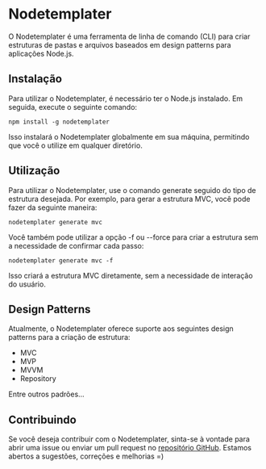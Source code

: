 # Nodetemplater

O Nodetemplater é uma ferramenta de linha de comando (CLI) para criar estruturas de pastas e arquivos baseados em design patterns para aplicações Node.js.

## Instalação

Para utilizar o Nodetemplater, é necessário ter o Node.js instalado. Em seguida, execute o seguinte comando:

```
npm install -g nodetemplater
```
Isso instalará o Nodetemplater globalmente em sua máquina, permitindo que você o utilize em qualquer diretório.

## Utilização
Para utilizar o Nodetemplater, use o comando generate seguido do tipo de estrutura desejada. Por exemplo, para gerar a estrutura MVC, você pode fazer da seguinte maneira:

```
nodetemplater generate mvc
```
Você também pode utilizar a opção -f ou --force para criar a estrutura sem a necessidade de confirmar cada passo:

```
nodetemplater generate mvc -f
```
Isso criará a estrutura MVC diretamente, sem a necessidade de interação do usuário.

## Design Patterns
Atualmente, o Nodetemplater oferece suporte aos seguintes design patterns para a criação de estrutura:

- MVC
- MVP
- MVVM
- Repository

Entre outros padrões...

## Contribuindo
Se você deseja contribuir com o Nodetemplater, sinta-se à vontade para abrir uma issue ou enviar um pull request no [repositório GitHub](https://github.com/iDimaBR/nodetemplater). Estamos abertos a sugestões, correções e melhorias =)
